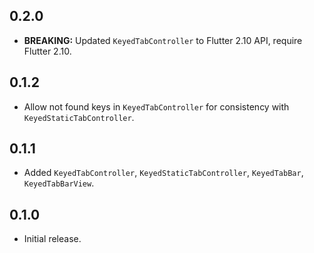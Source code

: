 ## 0.2.0

* **BREAKING:** Updated `KeyedTabController` to Flutter 2.10 API, require Flutter 2.10.

## 0.1.2

* Allow not found keys in `KeyedTabController` for consistency with `KeyedStaticTabController`.

## 0.1.1

* Added `KeyedTabController`, `KeyedStaticTabController`, `KeyedTabBar`, `KeyedTabBarView`.

## 0.1.0

* Initial release.
